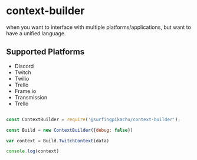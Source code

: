 # context-builder

when you want to interface with multiple platforms/applications, but want to have a unified language.


## Supported Platforms
- Discord
- Twitch
- Twilio
- Trello
- Frame.io
- Transmission
- Trello
 
```javascript

const ContextBuilder = require('@surfingpikachu/context-builder');

const Build = new ContextBuilder({debug: false})

var context = Build.TwitchContext(data)

console.log(context)
```